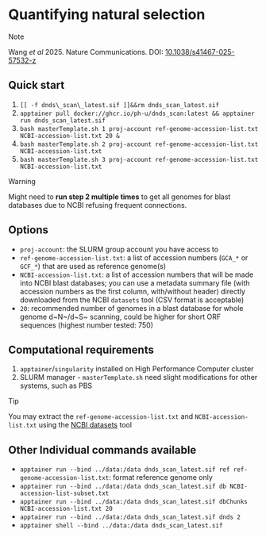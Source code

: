# Quantifying natural selection

> [!NOTE]
> Wang _et al_ 2025. Nature Communications. DOI: [10.1038/s41467-025-57532-z](https://doi.org/10.1038/s41467-025-57532-z)

## Quick start

1. `[[ -f dnds\_scan\_latest.sif ]]&&rm dnds_scan_latest.sif`
0. `apptainer pull docker://ghcr.io/ph-u/dnds_scan:latest && apptainer run dnds_scan_latest.sif`
0. `bash masterTemplate.sh 1 proj-account ref-genome-accession-list.txt NCBI-accession-list.txt 20 &`
0. `bash masterTemplate.sh 2 proj-account ref-genome-accession-list.txt NCBI-accession-list.txt`
0. `bash masterTemplate.sh 3 proj-account ref-genome-accession-list.txt NCBI-accession-list.txt`

> [!WARNING]
> Might need to **run step 2 multiple times** to get all genomes for blast databases due to NCBI refusing frequent connections.

## Options
- `proj-account`: the SLURM group account you have access to
- `ref-genome-accession-list.txt`: a list of accession numbers (`GCA_*` or `GCF_*`) that are used as reference genome(s)
- `NCBI-accession-list.txt`: a list of accession numbers that will be made into NCBI blast databases; you can use a metadata summary file (with accession numbers as the first column, with/without header) directly downloaded from the NCBI `datasets` tool (CSV format is acceptable)
- `20`: recommended number of genomes in a blast database for whole genome d~N~/d~S~ scanning, could be higher for short ORF sequences (highest number tested: 750)

## Computational requirements

1. `apptainer`/`singularity` installed on High Performance Computer cluster
0. SLURM manager - `masterTemplate.sh` need slight modifications for other systems, such as PBS

> [!TIP]
> You may extract the `ref-genome-accession-list.txt` and `NCBI-accession-list.txt` using the [NCBI datasets](https://www.ncbi.nlm.nih.gov/datasets/docs/v2/download-and-install/) tool

## Other Individual commands available

- `apptainer run --bind ../data:/data dnds_scan_latest.sif ref ref-genome-accession-list.txt`: format reference genome only
- `apptainer run --bind ../data:/data dnds_scan_latest.sif db NCBI-accession-list-subset.txt`
- `apptainer run --bind ../data:/data dnds_scan_latest.sif dbChunks NCBI-accession-list.txt 20`
- `apptainer run --bind ../data:/data dnds_scan_latest.sif dnds 2`
- `apptainer shell --bind ../data:/data dnds_scan_latest.sif`
